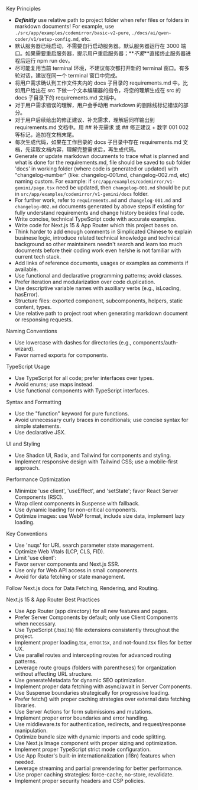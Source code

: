 Key Principles

- **_Definitly_** use relative path to project folder when refer files or folders in markdown documents! For example, use `./src/app/examples/codemirror/basic-v2-pure`, `./docs/ai/qwen-coder/v1/setup-config.md`, etc.
- 默认服务器已经启动，不需要自行启动服务器。默认服务器运行在 3000 端口。如果需要重启服务器，提示用户重启服务器；**_不要_**直接终止服务器进程后运行 npm run dev。
- 尽可能复用当前 terminal 环境，不建议每次都打开新的 terminal 窗口。有多轮对话，建议在同一个 terminal 窗口中完成。
- 将用户需求确认到工作文件夹内的 docs 子目录的 requirements.md 中。比如用户给出在 src 下做一个文本编辑器的指令，将您的理解生成在 src 的 docs 子目录下的 requirements.md 文档中。
- 对于用户需求错误的理解，用户会手动用 markdown 的删除线标记错误的部分。
- 对于用户后续给出的修正建议、补充需求，理解后同样输出到 requirements.md 文档中。用 ## 补充需求 或 ## 修正建议 + 数字 001 002 等标记，追加在文档末尾。
- 每次生成代码，如果在工作目录的 docs 子目录中存在 requirements.md 文档，先读取文档内容，理解完整需求后，再生成代码。
- Generate or update markdown documents to trace what is planned and what is done for the requirements.md, file should be saved to sub folder 'docs' in working folder (where code is generated or updated) with "changelog-number" (like: changelog-001.md, changelog-002.md, etc) naming custom. For example: if `src/app/examples/codemirror/v1-gemini/page.tsx` need be updated, then `changelog-001.md` should be put in `src/app/examples/codemirror/v1-gemini/docs` folder.
- For further work, refer to `requirements.md` and `changelog-001.md` and `changelog-002.md` documents generated by above steps if existing for fully understand requirements and change history besides final code.
- Write concise, technical TypeScript code with accurate examples.
- Write code for Next.js 15 & App Router which this project bases on.
- Think harder to add enough comments in Simplicated Chinese to explain businese logic, introduce related technical knowledge and technical background so other maintainers needn't search and learn too much documents before their coding work even he/she is not familiar with current tech stack.
- Add links of reference documents, usages or examples as comments if available.
- Use functional and declarative programming patterns; avoid classes.
- Prefer iteration and modularization over code duplication.
- Use descriptive variable names with auxiliary verbs (e.g., isLoading, hasError).
- Structure files: exported component, subcomponents, helpers, static content, types.
- Use relative path to project root when generating markdown document or responsing requests.

Naming Conventions

- Use lowercase with dashes for directories (e.g., components/auth-wizard).
- Favor named exports for components.

TypeScript Usage

- Use TypeScript for all code; prefer interfaces over types.
- Avoid enums; use maps instead.
- Use functional components with TypeScript interfaces.

Syntax and Formatting

- Use the "function" keyword for pure functions.
- Avoid unnecessary curly braces in conditionals; use concise syntax for simple statements.
- Use declarative JSX.

UI and Styling

- Use Shadcn UI, Radix, and Tailwind for components and styling.
- Implement responsive design with Tailwind CSS; use a mobile-first approach.

Performance Optimization

- Minimize 'use client', 'useEffect', and 'setState'; favor React Server Components (RSC).
- Wrap client components in Suspense with fallback.
- Use dynamic loading for non-critical components.
- Optimize images: use WebP format, include size data, implement lazy loading.

Key Conventions

- Use 'nuqs' for URL search parameter state management.
- Optimize Web Vitals (LCP, CLS, FID).
- Limit 'use client':
- Favor server components and Next.js SSR.
- Use only for Web API access in small components.
- Avoid for data fetching or state management.

Follow Next.js docs for Data Fetching, Rendering, and Routing.

Next.js 15 & App Router Best Practices

- Use App Router (app directory) for all new features and pages.
- Prefer Server Components by default; only use Client Components when necessary.
- Use TypeScript (.tsx/.ts) file extensions consistently throughout the project.
- Implement proper loading.tsx, error.tsx, and not-found.tsx files for better UX.
- Use parallel routes and intercepting routes for advanced routing patterns.
- Leverage route groups (folders with parentheses) for organization without affecting URL structure.
- Use generateMetadata for dynamic SEO optimization.
- Implement proper data fetching with async/await in Server Components.
- Use Suspense boundaries strategically for progressive loading.
- Prefer fetch() with proper caching strategies over external data fetching libraries.
- Use Server Actions for form submissions and mutations.
- Implement proper error boundaries and error handling.
- Use middleware.ts for authentication, redirects, and request/response manipulation.
- Optimize bundle size with dynamic imports and code splitting.
- Use Next.js Image component with proper sizing and optimization.
- Implement proper TypeScript strict mode configuration.
- Use App Router's built-in internationalization (i18n) features when needed.
- Leverage streaming and partial prerendering for better performance.
- Use proper caching strategies: force-cache, no-store, revalidate.
- Implement proper security headers and CSP policies.
